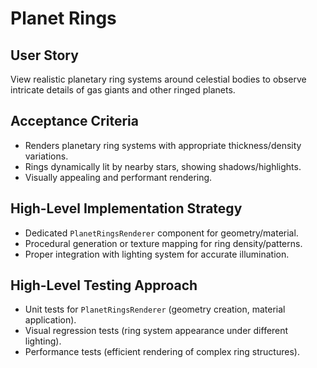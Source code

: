 # Planet Rings

## User Story
View realistic planetary ring systems around celestial bodies to observe intricate details of gas giants and other ringed planets.

## Acceptance Criteria
- Renders planetary ring systems with appropriate thickness/density variations.
- Rings dynamically lit by nearby stars, showing shadows/highlights.
- Visually appealing and performant rendering.

## High-Level Implementation Strategy
- Dedicated `PlanetRingsRenderer` component for geometry/material.
- Procedural generation or texture mapping for ring density/patterns.
- Proper integration with lighting system for accurate illumination.

## High-Level Testing Approach
- Unit tests for `PlanetRingsRenderer` (geometry creation, material application).
- Visual regression tests (ring system appearance under different lighting).
- Performance tests (efficient rendering of complex ring structures). 